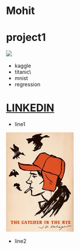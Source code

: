 # Mohit
# project1

![](Screenshot(2).png)

+ kaggle
+ titanic\
+ mnist
+ regression
# [LINKEDIN](https://www.linkedin.com/in/mohit-kaushik-115829160)
+ line1

![](hc.jpg)


+ line2
